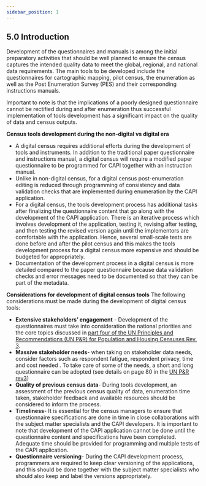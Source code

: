 ```yaml
---
sidebar_position: 1
---
```


## 5.0 Introduction
Development of the questionnaires and manuals is among the initial preparatory activities that should be well planned to ensure the census captures the intended quality data to meet the global, regional, and national data requirements. The main tools to be developed include the questionnaires for cartographic mapping, pilot census, the enumeration as well as the Post Enumeration Survey (PES) and their corresponding instructions manuals.

Important to note is that the implications of a poorly designed questionnaire cannot be rectified during and after enumeration thus successful implementation of tools development has a significant impact on the quality of data and census outputs.

**Census tools development during the non-digital vs digital era**

-	A digital census requires additional efforts during the development of tools and instruments. In addition to the traditional paper questionnaire and instructions manual, a digital census will require a modified paper questionnaire to be programmed for CAPI together with an instruction manual.
-	Unlike in non-digital census, for a digital census post-enumeration editing is reduced through programming of consistency and data validation checks that are implemented during enumeration by the CAPI application.
-	For a digital census, the tools development process has additional tasks after finalizing the questionnaire content that go along with the development of the CAPI application. There is an iterative process which involves development of the application, testing it, revising after testing, and then testing the revised version again until the implementors are comfortable with the application. Hence, several small-scale tests are done before and after the pilot census and this makes the tools development process for a digital census more expensive and should be budgeted for appropriately. 
-	Documentation of the development process in a digital census is more detailed compared to the paper questionnaire because data validation checks and error messages need to be documented so that they can be part of the metadata. 

**Considerations for development of digital census tools**
The following considerations must be made during the development of digital census tools:
-	**Extensive stakeholders’ engagement** - Development of the questionnaires must take into consideration the national priorities and the core topics discussed in [part four of the UN Principles and Recommendations (UN P&R) for Population and Housing Censuses Rev. 3](https://unstats.un.org/unsd/demographic-social/Standards-and-Methods/files/Principles_and_Recommendations/Population-and-Housing-Censuses/Series_M67rev3-E.pdf).  
-	**Massive stakeholder needs**- when taking on stakeholder data needs, consider factors such as respondent fatigue, respondent privacy, time and cost needed . To take care of some of the needs, a short and long questionnaire can be adopted (see details on page 80 in the [UN P&R rev3](https://unstats.un.org/unsd/demographic-social/Standards-and-Methods/files/Principles_and_Recommendations/Population-and-Housing-Censuses/Series_M67rev3-E.pdf))
-	**Quality of previous census data**- During tools development, an assessment of the previous census quality of data, enumeration time taken, stakeholder feedback and available resources should be considered to inform the process.
-	**Timeliness**- It is essential for the census managers to ensure that questionnaire specifications are done in time in close collaborations with the subject matter specialists and the CAPI developers. It is important to note that development of the CAPI application cannot be done until the questionnaire content and specifications have been completed. Adequate time should be provided for programming and multiple tests of the CAPI application. 
-	**Questionnaire versioning**- During the CAPI development process, programmers are required to keep clear versioning of the applications, and this should be done together with the subject matter specialists who should also keep and label the versions appropriately. 
